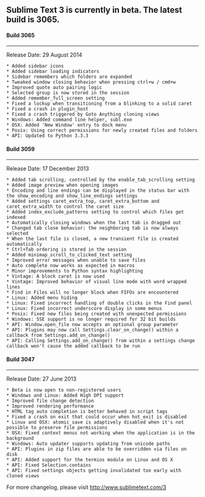 Sublime Text 3 is currently in beta. The latest build is 3065.
----------

#### Build 3065
----------
Release Date: 29 August 2014

    * Added sidebar icons
    * Added sidebar loading indicators
    * Sidebar remembers which folders are expanded
    * Tweaked window closing behavior when pressing ctrl+w / cmd+w
    * Improved quote auto pairing logic
    * Selected group is now stored in the session
    * Added remember_full_screen setting
    * Fixed a lockup when transitioning from a blinking to a solid caret
    * Fixed a crash in plugin_host
    * Fixed a crash triggered by Goto Anything cloning views
    * Windows: Added command line helper, subl.exe
    * OSX: Added 'New Window' entry to dock menu
    * Posix: Using correct permissions for newly created files and folders
    * API: Updated to Python 3.3.3

#### Build 3059
----------
Release Date: 17 December 2013

    * Added tab scrolling, controlled by the enable_tab_scrolling setting
    * Added image preview when opening images
    * Encoding and line endings can be displayed in the status bar with the show_encoding and show_line_endings settings
    * Added settings caret_extra_top, caret_extra_bottom and caret_extra_width to control the caret size
    * Added index_exclude_patterns setting to control which files get indexed
    * Automatically closing windows when the last tab is dragged out
    * Changed tab close behavior: the neighboring tab is now always selected
    * When the last file is closed, a new transient file is created automatically
    * Ctrl+Tab ordering is stored in the session
    * Added minimap_scroll_to_clicked_text setting
    * Improved error messages when unable to save files
    * Auto complete now works as expected in macros
    * Minor improvements to Python syntax highlighting
    * Vintage: A block caret is now used
    * Vintage: Improved behavior of visual line mode with word wrapped lines
    * Find in Files will no longer block when FIFOs are encountered
    * Linux: Added menu hiding
    * Linux: Fixed incorrect handling of double clicks in the Find panel
    * Linux: Fixed incorrect underscore display in some menus
    * Posix: Fixed new files being created with unexpected permissions
    * Windows: SSE support is no longer required for 32 bit builds
    * API: Window.open_file now accepts an optional group parameter
    * API: Plugins may now call Settings.clear_on_change() within a callback from Settings.add_on_change()
    * API: Calling Settings.add_on_change() from within a settings change callback won't cause the added callback to be run

#### Build 3047
----------
Release Date: 27 June 2013

    * Beta is now open to non-registered users
    * Windows and Linux: Added High DPI support
    * Improved file change detection
    * Improved rendering performance
    * HTML tag auto completion is better behaved in script tags
    * Fixed a crash on exit that could occur when hot_exit is disabled
    * Linux and OSX: atomic_save is adaptively disabled when it's not possible to preserve file permissions
    * OSX: Fixed context menus not working when the application is in the background
    * Windows: Auto updater supports updating from unicode paths
    * API: Plugins in zip files are able to be overridden via files on disk
    * API: Added support for the termios module on Linux and OS X
    * API: Fixed Selection.contains
    * API: Fixed settings objects getting invalidated too early with cloned views

For more changelog, please visit http://www.sublimetext.com/3
